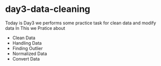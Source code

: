 # day3-data-cleaning

Today is Day3 we performs some practice task for clean data and modify data 
In This we Pratice about
- Clean Data
- Handling Data
- Finding Outlier
- Normalized Data
- Convert Data
